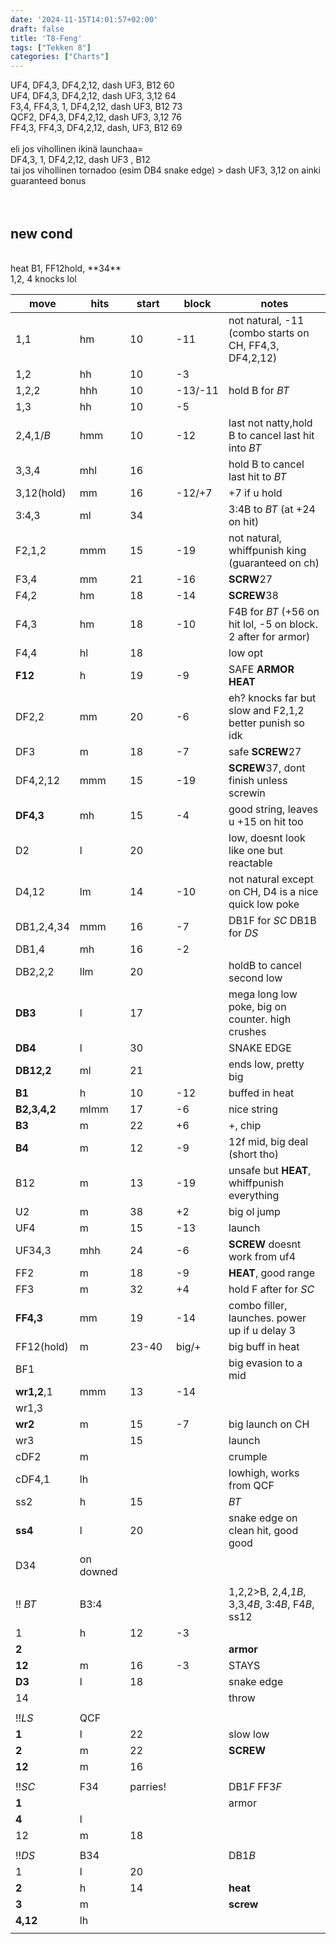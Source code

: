 ```yaml
---
date: '2024-11-15T14:01:57+02:00'
draft: false
title: 'T8-Feng'
tags: ["Tekken 8"]
categories: ["Charts"]
---
```


UF4, DF4,3, DF4,2,12, dash UF3, B12   60<br>
UF4, DF4,3, DF4,2,12, dash UF3, 3,12   64<br>
F3,4, FF4,3, 1, DF4,2,12, dash UF3, B12 73<br>
QCF2, DF4,3, DF4,2,12, dash UF3, 3,12  76<br>
FF4,3, FF4,3, DF4,2,12, dash, UF3, B12  69<br>
<br>
eli jos vihollinen ikinä launchaa=<br>
DF4,3, 1, DF4,2,12, dash UF3 , B12  <br>
tai jos vihollinen tornadoo (esim DB4 snake edge) > dash UF3, 3,12  on ainki guaranteed bonus<br>
<br>
<br>
## new cond<br>
<br>
heat  B1, FF12hold,  **34**<br>
1,2,  4 knocks lol


| move         | hits      | start    | block   | notes                                                         |
| ------------ | --------- | -------- | ------- | ------------------------------------------------------------- |
| 1,1          | hm        | 10       | -11     | not natural, -11 (combo starts on CH, FF4,3, DF4,2,12)        |
| 1,2          | hh        | 10       | -3      |                                                               |
| 1,2,2        | hhh       | 10       | -13/-11 | hold B for *BT*                                               |
| 1,3          | hh        | 10       | -5      |                                                               |
| 2,4,1/*B*    | hmm       | 10       | -12     | last not natty,hold B to cancel last hit into *BT*            |
| 3,3,4        | mhl       | 16       |         | hold B to cancel last hit to *BT*                             |
| 3,12(hold)   | mm        | 16       | -12/+7  | +7 if u hold                                                  |
| 3:4,3        | ml        | 34       |         | 3:4B to *BT* (at +24 on hit)                                  |
| F2,1,2       | mmm       | 15       | -19     | not natural, whiffpunish king (guaranteed on ch)              |
| F3,4         | mm        | 21       | -16     | **SCRW**27                                                    |
| F4,2         | hm        | 18       | -14     | **SCREW**38                                                   |
| F4,3         | hm        | 18       | -10     | F4B for *BT* (+56 on hit lol, -5 on block. 2 after for armor) |
| F4,4         | hl        | 18       |         | low opt                                                       |
| **F12**      | h         | 19       | -9      | SAFE **ARMOR HEAT**                                           |
| DF2,2        | mm        | 20       | -6      | eh? knocks far but slow and F2,1,2 better punish so idk       |
| DF3          | m         | 18       | -7      | safe **SCREW**27                                              |
| DF4,2,12     | mmm       | 15       | -19     | **SCREW**37, dont finish unless screwin                       |
| **DF4,3**    | mh        | 15       | -4      | good string, leaves u +15 on hit too                          |
| D2           | l         | 20       |         | low, doesnt look like one but reactable                       |
| D4,12        | lm        | 14       | -10     | not natural except on CH, D4 is a nice quick low poke         |
| DB1,2,4,34   | mmm       | 16       | -7      | DB1F for *SC*  DB1B for *DS*                                  |
| DB1,4        | mh        | 16       | -2      |                                                               |
| DB2,2,2      | llm       | 20       |         | holdB to cancel second low                                    |
| **DB3**      | l         | 17       |         | mega long low poke, big on counter. high crushes              |
| **DB4**      | l         | 30       |         | SNAKE EDGE                                                    |
| **DB12,2**   | ml        | 21       |         | ends low, pretty big                                          |
| **B1**       | h         | 10       | -12     | buffed in heat                                                |
| **B2,3,4,2** | mlmm      | 17       | -6      | nice string                                                   |
| **B3**       | m         | 22       | +6      | +, chip                                                       |
| **B4**       | m         | 12       | -9      | 12f mid, big deal (short tho)                                 |
| B12          | m         | 13       | -19     | unsafe but **HEAT**, whiffpunish everything                   |
| U2           | m         | 38       | +2      | big ol jump                                                   |
| UF4          | m         | 15       | -13     | launch                                                        |
| UF34,3       | mhh       | 24       | -6      | **SCREW** doesnt work from uf4                                |
| FF2          | m         | 18       | -9      | **HEAT**, good range                                          |
| FF3          | m         | 32       | +4      | hold F after for *SC*                                         |
| **FF4,3**    | mm        | 19       | -14     | combo filler, launches. power up if u delay 3                 |
| FF12(hold)   | m         | 23-40    | big/+   | big buff in heat                                              |
| BF1          |           |          |         | big evasion to a mid                                          |
| **wr1,2**,1  | mmm       | 13       | -14     |                                                               |
| wr1,3        |           |          |         |                                                               |
| **wr2**      | m         | 15       | -7      | big launch on CH                                              |
| wr3          |           | 15       |         | launch                                                        |
| cDF2         | m         |          |         | crumple                                                       |
| cDF4,1       | lh        |          |         | lowhigh, works from QCF                                       |
| ss2          | h         | 15       |         | *BT*                                                          |
| **ss4**      | l         | 20       |         | snake edge on clean hit, good good                            |
| D34          | on downed |          |         |                                                               |
|              |           |          |         |                                                               |
| !! *BT*      | B3:4      |          |         | 1,2,2>B,  2,4,*1B*,  3,3,*4B*,  3:4*B*,  F4*B*,  ss12         |
| 1            | h         | 12       | -3      |                                                               |
| **2**        |           |          |         | **armor**                                                     |
| **12**       | m         | 16       | -3      | STAYS                                                         |
| **D3**       | l         | 18       |         | snake edge                                                    |
| 14           |           |          |         | throw                                                         |
|              |           |          |         |                                                               |
| !!*LS*       | QCF       |          |         |                                                               |
| **1**        | l         | 22       |         | slow low                                                      |
| **2**        | m         | 22       |         | **SCREW**                                                     |
| **12**       | m         | 16       |         |                                                               |
|              |           |          |         |                                                               |
| !!*SC*       | F34       | parries! |         | DB1*F*  FF3*F*                                                |
| **1**        |           |          |         | armor                                                         |
| **4**        | l         |          |         |                                                               |
| 12           | m         | 18       |         |                                                               |
|              |           |          |         |                                                               |
| !!*DS*       | B34       |          |         | DB1*B*                                                        |
| 1            | l         | 20       |         |                                                               |
| **2**        | h         | 14       |         | **heat**                                                      |
| **3**        | m         |          |         | **screw**                                                     |
| **4,12**     | lh        |          |         |                                                               |
|              |           |          |         |                                                               |

